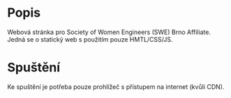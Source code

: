 
# Popis

Webová stránka pro Society of Women Engineers (SWE) Brno Affiliate. Jedná se o statický web s použitím pouze HMTL/CSS/JS.

# Spuštění
Ke spuštění je potřeba pouze prohlížeč s přístupem na internet (kvůli CDN).

